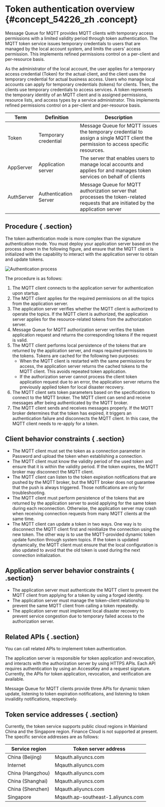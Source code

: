 # Token authentication overview {#concept_54226_zh .concept}

Message Queue for MQTT provides MQTT clients with temporary access permissions with a limited validity period through token authentication. The MQTT token service issues temporary credentials to users that are managed by the local account system, and limits the users' access permission. This implements refined permissions control on a per-client and per-resource basis.

As the administrator of the local account, the user applies for a temporary access credential \(Token\) for the actual client, and the client uses the temporary credential for actual business access. Users who manage local accounts can apply for temporary credentials \(tokens\) for clients. Then, the clients use temporary credentials to access services. A token represents the temporary identity of an MQTT client and is assigned permissions, resource lists, and access types by a service administrator. This implements refined permissions control on a per-client and per-resource basis.

|Term|Definition|Description|
|----|----------|-----------|
|Token|Temporary credential|Message Queue for MQTT issues the temporary credential to assign a single MQTT client the permission to access specific resources.|
|AppServer|Application server|The server that enables users to manage local accounts and applies for and manages token services on behalf of clients|
|AuthServer|Authentication Server|Message Queue for MQTT authorization server that processes the token-related requests that are initiated by the application server|

## Procedure { .section}

The token authentication mode is more complex than the signature authentication mode. You must deploy your application server based on the process shown in the following figure, and ensure that the MQTT client is initialized with the capability to interact with the application server to obtain and update tokens.

![](images/45818_en-US.png "Authentication process")

The procedure is as follows:

1.  The MQTT client connects to the application server for authentication upon startup.
2.  The MQTT client applies for the required permissions on all the topics from the application server.
3.  The application server verifies whether the MQTT client is authorized to operate the topics. If the MQTT client is authorized, the application server applies for the resource-related tokens from the authorization server.
4.  Message Queue for MQTT authorization server verifies the token application request and returns the corresponding tokens if the request is valid.
5.  The MQTT client performs local persistence of the tokens that are returned by the application server, and maps required permissions to the tokens. Tokens are cached for the following two purposes:
    -   When the MQTT client is restarted with the same permissions for access, the application server returns the cached tokens to the MQTT client. This avoids repeated token application.
    -   If the authorization server cannot process the client token application request due to an error, the application server returns the previously applied token for local disaster recovery.
6.  The MQTT client sets token parameters based on the specifications to connect to the MQTT broker. The MQTT client can send and receive messages after being authenticated by the MQTT broker.
7.  The MQTT client sends and receives messages properly. If the MQTT broker determines that the token has expired, it triggers an authentication failure and disconnects the MQTT client. In this case, the MQTT client needs to re-apply for a token.

## Client behavior constraints { .section}

-   The MQTT client must set the token as a connection parameter in Password and upload the token when establishing a connection.
-   The MQTT client must know the validity period of the used token and ensure that it is within the validity period. If the token expires, the MQTT broker may disconnect the MQTT client.
-   The MQTT client can listen to the token expiration notifications that are pushed by the MQTT broker, but the MQTT broker does not guarantee that the push is always triggered. Those notifications are only for troubleshooting.
-   The MQTT client must perform persistence of the tokens that are returned by the application server to avoid applying for the same token during each reconnection. Otherwise, the application server may crash when receiving connection requests from many MQTT clients at the same time.
-   The MQTT client can update a token in two ways. One way is to disconnect the MQTT client first and reinitialize the connection using the new token. The other way is to use the MQTT-provided dynamic token update function through system topics. If the token is updated dynamically, the MQTT client must ensure that the local configuration is also updated to avoid that the old token is used during the next connection initialization.

## Application server behavior constraints { .section}

-   The application server must authenticate the MQTT client to prevent the MQTT client from applying for a token by using a forged identity.
-   The application server must manage the token-client relationship to prevent the same MQTT client from calling a token repeatedly.
-   The application server must implement local disaster recovery to prevent service congestion due to temporary failed access to the authorization server.

## Related APIs { .section}

You can call related APIs to implement token authentication.

The application server is responsible for token application and revocation, and interacts with the authorization server by using HTTPS APIs. Each API requires authentication by using an AccessKey and a request signature. Currently, the APIs for token application, revocation, and verification are available.

Message Queue for MQTT clients provide three APIs for dynamic token update, listening to token expiration notifications, and listening to token invalidity notifications, respectively.

## Token service addresses { .section}

Currently, the token service supports public cloud regions in Mainland China and the Singapore region. Finance Cloud is not supported at present. The specific service addresses are as follows:

|Service region|Token server address|
|--------------|--------------------|
|China \(Beijing\)|Mqauth.aliyuncs.com|
|Internet|Mqauth.aliyuncs.com|
|China \(Hangzhou\)|Mqauth.aliyuncs.com|
|China \(Shanghai\)|Mqauth.aliyuncs.com|
|China \(Shenzhen\)|Mqauth.aliyuncs.com|
|Singapore|Mqauth.ap-southeast-1.aliyuncs.com|

